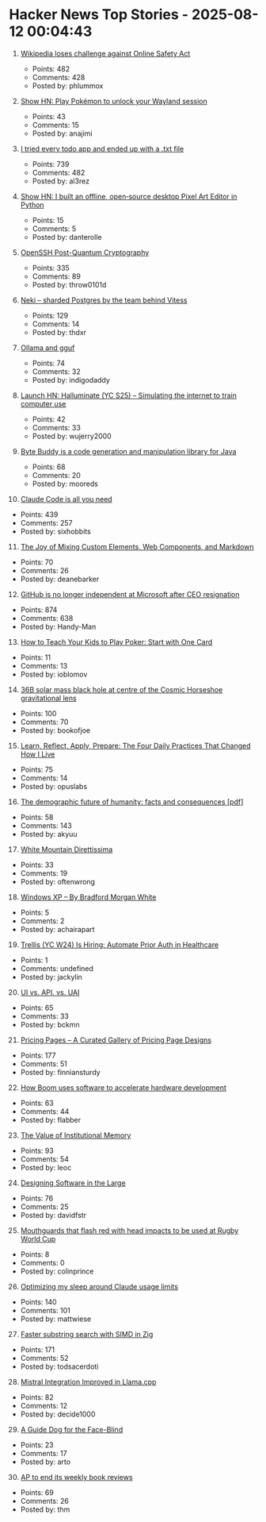 # Hacker News Top Stories - 2025-08-12 00:04:43

1. [Wikipedia loses challenge against Online Safety Act](https://www.bbc.com/news/articles/cjr11qqvvwlo)
   - Points: 482
   - Comments: 428
   - Posted by: phlummox

2. [Show HN: Play Pokémon to unlock your Wayland session](https://github.com/AdoPi/wlgblock)
   - Points: 43
   - Comments: 15
   - Posted by: anajimi

3. [I tried every todo app and ended up with a .txt file](https://www.al3rez.com/todo-txt-journey)
   - Points: 739
   - Comments: 482
   - Posted by: al3rez

4. [Show HN: I built an offline, open‑source desktop Pixel Art Editor in Python](https://github.com/danterolle/tilf)
   - Points: 15
   - Comments: 5
   - Posted by: danterolle

5. [OpenSSH Post-Quantum Cryptography](https://www.openssh.com/pq.html)
   - Points: 335
   - Comments: 89
   - Posted by: throw0101d

6. [Neki – sharded Postgres by the team behind Vitess](https://planetscale.com/blog/announcing-neki)
   - Points: 129
   - Comments: 14
   - Posted by: thdxr

7. [Ollama and gguf](https://github.com/ollama/ollama/issues/11714)
   - Points: 74
   - Comments: 32
   - Posted by: indigodaddy

8. [Launch HN: Halluminate (YC S25) – Simulating the internet to train computer use](undefined)
   - Points: 42
   - Comments: 33
   - Posted by: wujerry2000

9. [Byte Buddy is a code generation and manipulation library for Java](https://bytebuddy.net/)
   - Points: 68
   - Comments: 20
   - Posted by: mooreds

10. [Claude Code is all you need](https://dwyer.co.za/static/claude-code-is-all-you-need.html)
   - Points: 439
   - Comments: 257
   - Posted by: sixhobbits

11. [The Joy of Mixing Custom Elements, Web Components, and Markdown](https://deanebarker.net/tech/blog/custom-elements-markdown/)
   - Points: 70
   - Comments: 26
   - Posted by: deanebarker

12. [GitHub is no longer independent at Microsoft after CEO resignation](https://www.theverge.com/news/757461/microsoft-github-thomas-dohmke-resignation-coreai-team-transition)
   - Points: 874
   - Comments: 638
   - Posted by: Handy-Man

13. [How to Teach Your Kids to Play Poker: Start with One Card](https://www.bloomberg.com/news/articles/2025-08-08/how-to-teach-your-kids-poker-with-one-card-at-age-four)
   - Points: 11
   - Comments: 13
   - Posted by: ioblomov

14. [36B solar mass black hole at centre of the Cosmic Horseshoe gravitational lens](https://academic.oup.com/mnras/article/541/4/2853/8213862?login=false)
   - Points: 100
   - Comments: 70
   - Posted by: bookofjoe

15. [Learn, Reflect, Apply, Prepare: The Four Daily Practices That Changed How I Live](https://opuslabs.substack.com/p/learn-reflect-apply-prepare)
   - Points: 75
   - Comments: 14
   - Posted by: opuslabs

16. [The demographic future of humanity: facts and consequences [pdf]](https://www.sas.upenn.edu/~jesusfv/Slides_London.pdf)
   - Points: 58
   - Comments: 143
   - Posted by: akyuu

17. [White Mountain Direttissima](https://whitemountainski.co/pages/white-mountain-direttissima)
   - Points: 33
   - Comments: 19
   - Posted by: oftenwrong

18. [Windows XP – By Bradford Morgan White](https://www.abortretry.fail/p/the-history-of-windows-xp)
   - Points: 5
   - Comments: 2
   - Posted by: achairapart

19. [Trellis (YC W24) Is Hiring: Automate Prior Auth in Healthcare](https://www.ycombinator.com/companies/trellis/jobs/Cv3ZwXh-forward-deployed-engineers-all-levels-august-2025)
   - Points: 1
   - Comments: undefined
   - Posted by: jackylin

20. [UI vs. API. vs. UAI](https://www.joshbeckman.org/blog/practicing/ui-vs-api-vs-uai)
   - Points: 65
   - Comments: 33
   - Posted by: bckmn

21. [Pricing Pages – A Curated Gallery of Pricing Page Designs](https://pricingpages.design/)
   - Points: 177
   - Comments: 51
   - Posted by: finniansturdy

22. [How Boom uses software to accelerate hardware development](https://bscholl.substack.com/p/move-fast-and-dont-break-safety-critical)
   - Points: 63
   - Comments: 44
   - Posted by: flabber

23. [The Value of Institutional Memory](https://timharford.com/2025/05/the-value-of-institutional-memory/)
   - Points: 93
   - Comments: 54
   - Posted by: leoc

24. [Designing Software in the Large](https://dafoster.net/articles/2025/07/22/designing-software-in-the-large/)
   - Points: 76
   - Comments: 25
   - Posted by: davidfstr

25. [Mouthguards that flash red with head impacts to be used at Rugby World Cup](https://www.rnz.co.nz/news/sport/569695/mouthguards-that-flash-red-with-head-impacts-to-be-used-at-rugby-world-cup)
   - Points: 8
   - Comments: 0
   - Posted by: colinprince

26. [Optimizing my sleep around Claude usage limits](https://mattwie.se/no-sleep-till-agi)
   - Points: 140
   - Comments: 101
   - Posted by: mattwiese

27. [Faster substring search with SIMD in Zig](https://aarol.dev/posts/zig-simd-substr/)
   - Points: 171
   - Comments: 52
   - Posted by: todsacerdoti

28. [Mistral Integration Improved in Llama.cpp](https://github.com/ggml-org/llama.cpp/pull/14737)
   - Points: 82
   - Comments: 12
   - Posted by: decide1000

29. [A Guide Dog for the Face-Blind](https://asimov.blog/a-guide-dog-for-the-face-blind/)
   - Points: 23
   - Comments: 17
   - Posted by: arto

30. [AP to end its weekly book reviews](https://dankennedy.net/2025/08/08/the-associated-press-tells-its-book-critics-that-its-ending-weekly-reviews/)
   - Points: 69
   - Comments: 26
   - Posted by: thm

